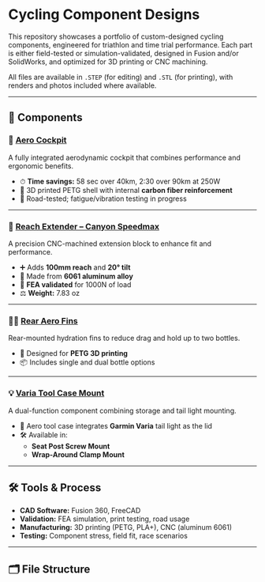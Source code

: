 # Cycling Component Designs

This repository showcases a portfolio of custom-designed cycling components, engineered for triathlon and time trial performance. Each part is either field-tested or simulation-validated, designed in Fusion and/or SolidWorks, and optimized for 3D printing or CNC machining.

All files are available in `.STEP` (for editing) and `.STL` (for printing), with renders and photos included where available.

---

## 🧩 Components

### 🔧 [Aero Cockpit](./aero_cockpit/)
A fully integrated aerodynamic cockpit that combines performance and ergonomic benefits.

- ⏱ **Time savings:** 58 sec over 40km, 2:30 over 90km at 250W
- 🧱 3D printed PETG shell with internal **carbon fiber reinforcement**
- 🧪 Road-tested; fatigue/vibration testing in progress

---

### 📏 [Reach Extender – Canyon Speedmax](./reach_extender/)
A precision CNC-machined extension block to enhance fit and performance.

- ➕ Adds **100mm reach** and **20° tilt**
- 🧱 Made from **6061 aluminum alloy**
- 🧪 **FEA validated** for 1000N of load
- ⚖️ **Weight:** 7.83 oz

---

### 🚴‍♂️ [Rear Aero Fins](./rear_aero_fins/)
Rear-mounted hydration fins to reduce drag and hold up to two bottles.

- 🧱 Designed for **PETG 3D printing**
- 📦 Includes single and dual bottle options

---

### 💡 [Varia Tool Case Mount](./varia_tool_case_mount/)
A dual-function component combining storage and tail light mounting.

- 🎯 Aero tool case integrates **Garmin Varia** tail light as the lid
- 🛠 Available in:
  - **Seat Post Screw Mount**
  - **Wrap-Around Clamp Mount**

---

## 🛠 Tools & Process

- **CAD Software:** Fusion 360, FreeCAD
- **Validation:** FEA simulation, print testing, road usage
- **Manufacturing:** 3D printing (PETG, PLA+), CNC (aluminum 6061)
- **Testing:** Component stress, field fit, race scenarios

---

## 🗂 File Structure

